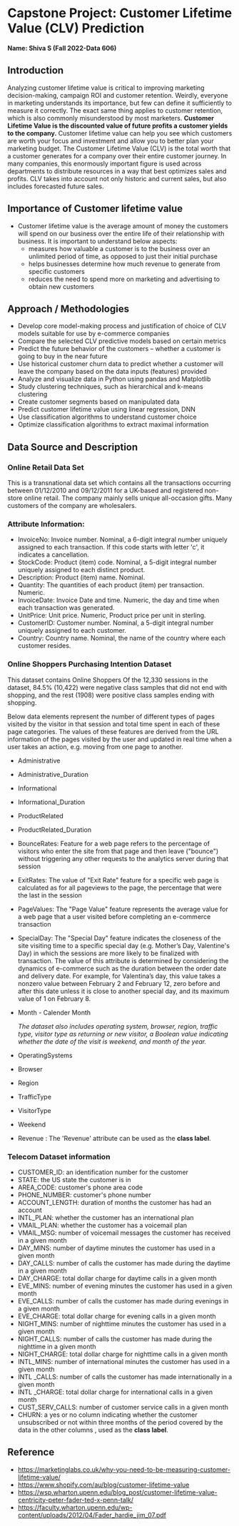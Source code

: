 # Capstone Project: Customer Lifetime Value (CLV) Prediction 
**Name: Shiva S (Fall 2022-Data 606)**

## Introduction

Analyzing customer lifetime value is critical to improving marketing decision-making, campaign ROI and customer retention. Weirdly, everyone in marketing understands its importance, but few can define it sufficiently to measure it correctly. The exact same thing applies to customer retention, which is also commonly misunderstood by most marketers. **Customer Lifetime Value is the discounted value of future profits a customer yields to the company.** Customer lifetime value can help you see which customers are worth your focus and investment and allow you to better plan your marketing budget. The Customer Lifetime Value (CLV) is the total worth that a customer generates for a company over their entire customer journey. In many companies, this enormously important figure is used across departments to distribute resources in a way that best optimizes sales and profits. CLV takes into account not only historic and
current sales, but also includes forecasted future sales.
## Importance of Customer lifetime value
-   Customer lifetime value is the average amount of money the customers will spend on our business over the entire life of their relationship with business. It is important to understand below  aspects:
    -   measures how valuable a customer is to the business over an unlimited period of time, as opposed to just their initial purchase
    -   helps businesses determine how much revenue to generate from specific customers
    -   reduces the need to spend more on marketing and advertising to obtain new customers
## Approach / Methodologies
-	Develop core model-making process and justification of choice of CLV models suitable for use by e-commerce companies
-	Compare the selected CLV predictive models based on certain metrics
-	Predict the future behavior of the customers – whether a customer is going to buy in the near future 
-	Use historical customer churn data to predict whether a customer will leave the company based on the data inputs (features) provided
-  Analyze and visualize data in Python using pandas and Matplotlib
-  Study clustering techniques, such as hierarchical and k-means clustering
-  Create customer segments based on manipulated data
-  Predict customer lifetime value using linear regression, DNN
-  Use classification algorithms to understand customer choice
-  Optimize classification algorithms to extract maximal information

## Data Source and Description

### Online Retail Data Set
This is a transnational data set which contains all the transactions occurring between 01/12/2010 and 09/12/2011 for a UK-based and registered non-store online retail. The company mainly sells unique all-occasion gifts. Many customers of the company are wholesalers.

### Attribute Information:
-   InvoiceNo: Invoice number. Nominal, a 6-digit integral number uniquely assigned to each transaction. If this code starts with letter 'c', it indicates a cancellation.
-   StockCode: Product (item) code. Nominal, a 5-digit integral number uniquely assigned to each distinct product.
-   Description: Product (item) name. Nominal.
-   Quantity: The quantities of each product (item) per transaction. Numeric.
-   InvoiceDate: Invoice Date and time. Numeric, the day and time when each transaction was generated.
-   UnitPrice: Unit price. Numeric, Product price per unit in sterling.
-   CustomerID: Customer number. Nominal, a 5-digit integral number uniquely assigned to each customer.
-   Country: Country name. Nominal, the name of the country where each customer resides. 

### Online Shoppers Purchasing Intention Dataset
This dataset contains Online Shoppers Of the 12,330 sessions in the dataset, 84.5% (10,422) were negative class samples that did not end with shopping, and the rest (1908) were positive class samples ending with shopping.

Below data elements represent the number of different types of pages visited by the visitor in that session and total time spent in each of these page categories. The values of these features are derived from the URL information of the pages visited by the user and updated in real time when a user takes an action, e.g. moving from one page to another.
-	Administrative
-	Administrative_Duration
-	Informational
-	Informational_Duration
-	ProductRelated
-	ProductRelated_Duration

-	BounceRates: Feature for a web page refers to the percentage of visitors who enter the site from that page and then leave ("bounce") without triggering any other requests to the analytics server during that session
-	ExitRates: The value of "Exit Rate" feature for a specific web page is calculated as for all pageviews to the page, the percentage that were the last in the session
-	PageValues: The "Page Value" feature represents the average value for a web page that a user visited before completing an e-commerce transaction
-	SpecialDay: The "Special Day" feature indicates the closeness of the site visiting time to a specific special day (e.g. Mother’s Day, Valentine's Day) in which the sessions are more likely to be finalized with transaction. 	The value of this attribute is determined by considering the dynamics of e-commerce such as the duration between the order date and delivery date. For example, for Valentina’s day, this value takes a nonzero value between February 2 and February 12, zero before and after this date unless it is close to another special day, and its maximum value of 1 on February 8. 
-	Month - Calender Month

    _The dataset also includes operating system, browser, region, traffic type, visitor type as returning or new visitor, a Boolean value indicating whether the date of the visit is weekend, and month of the year._

-	OperatingSystems
-	Browser
-	Region
-	TrafficType
-	VisitorType
-	Weekend
-	Revenue : The 'Revenue' attribute can be used as the **class label**.

### Telecom Dataset information

-	CUSTOMER_ID: an identification number for the customer
-	STATE: the US state the customer is in
-	AREA_CODE: customer's phone area code
-	PHONE_NUMBER: customer's phone number
-	ACCOUNT_LENGTH: duration of months the customer has had an account
-	INTL_PLAN: whether the customer has an international plan
-	VMAIL_PLAN: whether the customer has a voicemail plan
-	VMAIL_MSG: number of voicemail messages the customer has received in a given month
-	DAY_MINS: number of daytime minutes the customer has used in a given month
-	DAY_CALLS: number of calls the customer has made during the daytime in a given month
-	DAY_CHARGE: total dollar charge for daytime calls in a given month
-	EVE_MINS: number of evening minutes the customer has used in a given month
-	EVE_CALLS: number of calls the customer has made during evenings in a given month
-	EVE_CHARGE: total dollar charge for evening calls in a given month
-	NIGHT_MINS: number of nighttime minutes the customer has used in a given month
-	NIGHT_CALLS: number of calls the customer has made during the nighttime in a given month
-	NIGHT_CHARGE: total dollar charge for nighttime calls in a given month
-	INTL_MINS: number of international minutes the customer has used in a given month
-	INTL _CALLS: number of calls the customer has made internationally in a given month
-	INTL _CHARGE: total dollar charge for international calls in a given month
-	CUST_SERV_CALLS: number of customer service calls in a given month
-	CHURN: a yes or no column indicating whether the customer unsubscribed or not within three months of the period covered by the data in the other columns , used as the **class label**.



## Reference
*   https://marketinglabs.co.uk/why-you-need-to-be-measuring-customer-lifetime-value/
*   https://www.shopify.com/au/blog/customer-lifetime-value
*   https://wsp.wharton.upenn.edu/blog_post/customer-lifetime-value-centricity-peter-fader-ted-x-penn-talk/
*   https://faculty.wharton.upenn.edu/wp-content/uploads/2012/04/Fader_hardie_jim_07.pdf


